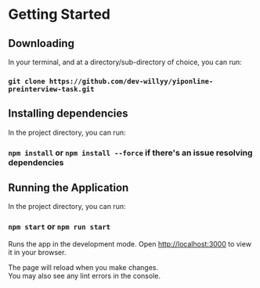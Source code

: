 # Getting Started

## Downloading

In your terminal, and at a directory/sub-directory of choice, you can run:

### `git clone https://github.com/dev-willyy/yiponline-preinterview-task.git`

## Installing dependencies

In the project directory, you can run:

### `npm install` or `npm install --force` if there's an issue resolving dependencies

## Running the Application

In the project directory, you can run:

### `npm start` or `npm run start`

Runs the app in the development mode.
Open [http://localhost:3000](http://localhost:3000) to view it in your browser.

The page will reload when you make changes.\
You may also see any lint errors in the console.
